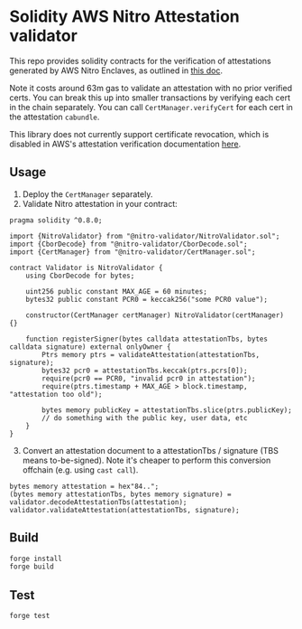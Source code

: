 # Solidity AWS Nitro Attestation validator

This repo provides solidity contracts for the verification of attestations generated by AWS Nitro Enclaves, as outlined in
[this doc](https://github.com/aws/aws-nitro-enclaves-nsm-api/blob/4b851f3006c6fa98f23dcffb2cba03b39de9b8af/docs/attestation_process.md#3-attestation-document-validation).

Note it costs around 63m gas to validate an attestation with no prior verified certs.
You can break this up into smaller transactions by verifying each cert in the chain separately.
You can call `CertManager.verifyCert` for each cert in the attestation `cabundle`.

This library does not currently support certificate revocation, which is disabled in AWS's attestation verification documentation
[here](https://github.com/aws/aws-nitro-enclaves-nsm-api/blob/4b851f3006c6fa98f23dcffb2cba03b39de9b8af/docs/attestation_process.md#32-syntactical-validation).

## Usage

1. Deploy the `CertManager` separately.
2. Validate Nitro attestation in your contract:

```solidity
pragma solidity ^0.8.0;

import {NitroValidator} from "@nitro-validator/NitroValidator.sol";
import {CborDecode} from "@nitro-validator/CborDecode.sol";
import {CertManager} from "@nitro-validator/CertManager.sol";

contract Validator is NitroValidator {
    using CborDecode for bytes;

    uint256 public constant MAX_AGE = 60 minutes;
    bytes32 public constant PCR0 = keccak256("some PCR0 value");
    
    constructor(CertManager certManager) NitroValidator(certManager) {}

    function registerSigner(bytes calldata attestationTbs, bytes calldata signature) external onlyOwner {
        Ptrs memory ptrs = validateAttestation(attestationTbs, signature);
        bytes32 pcr0 = attestationTbs.keccak(ptrs.pcrs[0]);
        require(pcr0 == PCR0, "invalid pcr0 in attestation");
        require(ptrs.timestamp + MAX_AGE > block.timestamp, "attestation too old");

        bytes memory publicKey = attestationTbs.slice(ptrs.publicKey);
        // do something with the public key, user data, etc
    }
}
```
3. Convert an attestation document to a attestationTbs / signature (TBS means to-be-signed).
Note it's cheaper to perform this conversion offchain (e.g. using `cast call`).
```solidity
bytes memory attestation = hex"84..";
(bytes memory attestationTbs, bytes memory signature) = validator.decodeAttestationTbs(attestation);
validator.validateAttestation(attestationTbs, signature);
```

## Build

```sh
forge install
forge build
```

## Test

```sh
forge test
```
